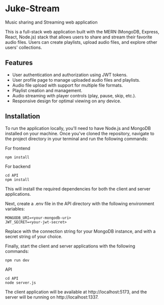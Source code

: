 # Juke-Stream
Music sharing and Streaming web application

This is a full-stack web application built with the MERN (MongoDB, Express, React, Node.js) stack that allows users to share and stream their favorite audio files. Users can create playlists, upload audio files, and explore other users' collections.

## Features
* User authentication and authorization using JWT tokens.
* User profile page to manage uploaded audio files and playlists.
* Audio file upload with support for multiple file formats.
* Playlist creation and management.
* Audio streaming with player controls (play, pause, skip, etc.).
* Responsive design for optimal viewing on any device.

## Installation

To run the application locally, you'll need to have Node.js and MongoDB installed on your machine. Once you've cloned the repository, navigate to the project directory in your terminal and run the following commands:

For frontend 
```
npm install 
```
For backend
```
cd API
npm install
```
This will install the required dependencies for both the client and server applications.

Next, create a .env file in the API directory with the following environment variables:
```
MONGODB_URI=<your-mongodb-uri>
JWT_SECRET=<your-jwt-secret>
```
Replace <your-mongodb-uri> with the connection string for your MongoDB instance, and <your-jwt-secret> with a secret string of your choice.

Finally, start the client and server applications with the following commands:
```
npm run dev
```
API
```
cd API
node server.js
```
The client application will be available at http://localhost:5173, and the server will be running on http://localhost:1337.
